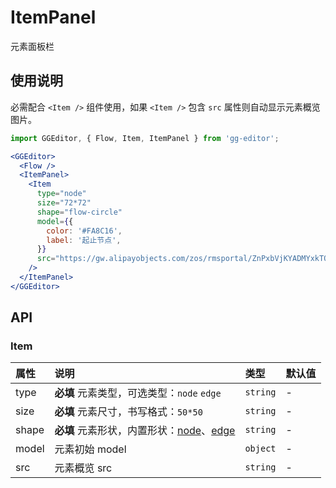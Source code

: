 # ItemPanel

元素面板栏

## 使用说明

必需配合 `<Item />` 组件使用，如果 `<Item />` 包含 `src` 属性则自动显示元素概览图片。

```jsx
import GGEditor, { Flow, Item, ItemPanel } from 'gg-editor';

<GGEditor>
  <Flow />
  <ItemPanel>
    <Item
      type="node"
      size="72*72"
      shape="flow-circle"
      model={{
        color: '#FA8C16',
        label: '起止节点',
      }}
      src="https://gw.alipayobjects.com/zos/rmsportal/ZnPxbVjKYADMYxkTQXRi.svg"
    />
  </ItemPanel>
</GGEditor>
```

## API

### Item

| 属性 | 说明 | 类型 | 默认值 |
| :--- | :--- | :--- | :--- |
| type | **必填** 元素类型，可选类型：`node` `edge` | `string` | - |
| size | **必填** 元素尺寸，书写格式：`50*50` | `string` | - |
| shape | **必填** 元素形状，内置形状：[node](./registerNode.zh-CN.md#内置节点)、[edge](./registerEdge.zh-CN.md#内置边) | `string` | - |
| model | 元素初始 model | `object` | - |
| src | 元素概览 src | `string` | - |
